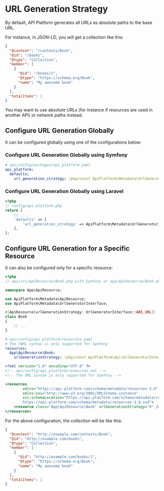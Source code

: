 # URL Generation Strategy

By default, API Platform generates all URLs as absolute paths to the base URL.

For instance, in JSON-LD, you will get a collection like this:

```json
{
  "@context": "/contexts/Book",
  "@id": "/books",
  "@type": "Collection",
  "member": [
    {
      "@id": "/books/1",
      "@type": "https://schema.org/Book",
      "name": "My awesome book"
    }
  ],
  "totalItems": 1
}
```

You may want to use absolute URLs (for instance if resources are used in another API) or network paths instead.

## Configure URL Generation Globally

It can be configured globally using one of the configurations below:

### Configure URL Generation Globally using Symfony

```yaml
# api/config/packages/api_platform.yaml
api_platform:
  defaults:
    url_generation_strategy: !php/const ApiPlatform\Metadata\UrlGeneratorInterface::ABS_URL
```
### Configure URL Generation Globally using Laravel

```php
<?php
// config/api-platform.php
return [
    // ....
    'defaults' => [
        'url_generation_strategy' => ApiPlatform\Metadata\UrlGeneratorInterface::ABS_URL
    ],
];
```

## Configure URL Generation for a Specific Resource

It can also be configured only for a specific resource:

<code-selector>

```php
<?php
// api/src/ApiResource/Book.php with Symfony or app/ApiResource/Book.php with Laravel

namespace App\ApiResource;

use ApiPlatform\Metadata\ApiResource;
use ApiPlatform\Metadata\UrlGeneratorInterface;

#[ApiResource(urlGenerationStrategy: UrlGeneratorInterface::ABS_URL)]
class Book
{
    // ...
}
```

```yaml
# api/config/api_platform/resources.yaml
# The YAML syntax is only supported for Symfony
resources:
  App\ApiResource\Book:
    urlGenerationStrategy: !php/const ApiPlatform\Api\UrlGeneratorInterface::ABS_URL
```

```xml
<?xml version="1.0" encoding="UTF-8" ?>
<!-- api/config/api_platform/resources.xml -->
<!-- The XML syntax is only supported for Symfony -->

<resources
        xmlns="https://api-platform.com/schema/metadata/resources-3.0"
        xmlns:xsi="http://www.w3.org/2001/XMLSchema-instance"
        xsi:schemaLocation="https://api-platform.com/schema/metadata/resources-3.0
        https://api-platform.com/schema/metadata/resources-3.0.xsd">
    <resource class="App\ApiResource\Book" urlGenerationStrategy="0" />
</resources>
```

</code-selector>

For the above configuration, the collection will be like this:

```json
{
  "@context": "http://example.com/contexts/Book",
  "@id": "http://example.com/books",
  "@type": "Collection",
  "member": [
    {
      "@id": "http://example.com/books/1",
      "@type": "https://schema.org/Book",
      "name": "My awesome book"
    }
  ],
  "totalItems": 1
}
```
